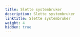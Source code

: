 ```yaml
---
title: Slette systembruker
description: Slette systembruker
linktitle: Slette systembruker
weight: 4
hidden: true
---
```


